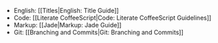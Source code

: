 - English: [[Titles|English: Title Guide]]
- Code: [[Literate CoffeeScript|Code: Literate CoffeeScript Guidelines]]
- Markup: [[Jade|Markup: Jade Guide]]
- Git: [[Branching and Commits|Git: Branching and Commits]]